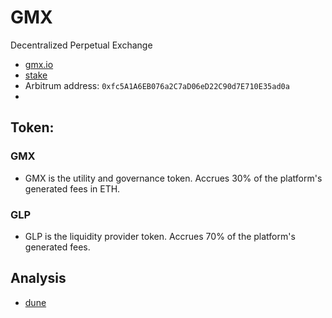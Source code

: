 # GMX
Decentralized Perpetual Exchange
- [gmx.io](https://gmx.io/#/)
- [stake](https://app.gmx.io/#/earn)
- Arbitrum address: `0xfc5A1A6EB076a2C7aD06eD22C90d7E710E35ad0a`
- 

## Token:
### GMX
- GMX is the utility and governance token. Accrues 30% of the platform's generated fees in ETH. 

### GLP
- GLP is the liquidity provider token. Accrues 70% of the platform's generated fees.

## Analysis
- [dune](https://dune.com/shogun/gmx-analytics-arbitrum)
